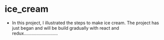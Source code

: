 # ice_cream

- In this project, I illustrated the steps to make ice cream. The project has just began and will be build gradually with react and redux...........................
